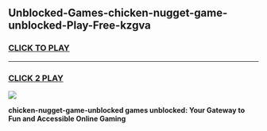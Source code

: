 
## Unblocked-Games-chicken-nugget-game-unblocked-Play-Free-kzgva
<h3>
<a href="https://premium76.site?title=chicken-nugget-game-unblocked&ref=09A">CLICK TO PLAY</a></h3>
<hr>

<h3>
<a href="https://premium76.site?title=chicken-nugget-game-unblocked&ref=09A">CLICK 2 PLAY</a>
  
</h3>

<a href="https://premium76.site?title=chicken-nugget-game-unblocked&ref=09A"><img src="https://clearcache.store/games.png"></a>


**chicken-nugget-game-unblocked games unblocked: Your Gateway to Fun and Accessible Online Gaming**
